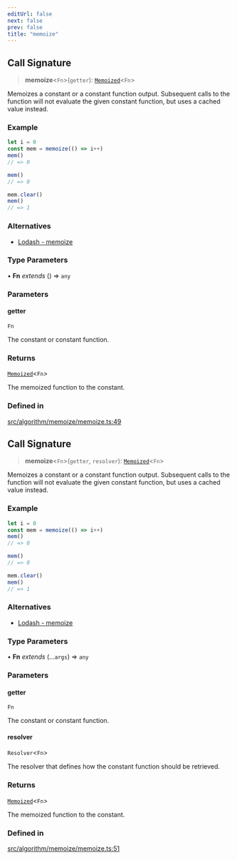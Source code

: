 ```yaml
---
editUrl: false
next: false
prev: false
title: "memoize"
---
```


## Call Signature

> **memoize**\<`Fn`\>(`getter`): [`Memoized`](/api/type-aliases/memoized/)\<`Fn`\>

Memoizes a constant or a constant function output. Subsequent calls to the function will
not evaluate the given constant function, but uses a cached value instead.

### Example
```ts
let i = 0
const mem = memoize(() => i++)
mem()
// => 0

mem()
// => 0

mem.clear()
mem()
// => 1
```

### Alternatives
- [Lodash - memoize](https://lodash.com/docs/4.17.15#memoize)

### Type Parameters

• **Fn** *extends* () => `any`

### Parameters

#### getter

`Fn`

The constant or constant function.

### Returns

[`Memoized`](/api/type-aliases/memoized/)\<`Fn`\>

The memoized function to the constant.

### Defined in

[src/algorithm/memoize/memoize.ts:49](https://github.com/skyleague/axioms/blob/75fb1c5c977f1940e84e5cdcef2be336d1fd81da/src/algorithm/memoize/memoize.ts#L49)

## Call Signature

> **memoize**\<`Fn`\>(`getter`, `resolver`): [`Memoized`](/api/type-aliases/memoized/)\<`Fn`\>

Memoizes a constant or a constant function output. Subsequent calls to the function will
not evaluate the given constant function, but uses a cached value instead.

### Example
```ts
let i = 0
const mem = memoize(() => i++)
mem()
// => 0

mem()
// => 0

mem.clear()
mem()
// => 1
```

### Alternatives
- [Lodash - memoize](https://lodash.com/docs/4.17.15#memoize)

### Type Parameters

• **Fn** *extends* (...`args`) => `any`

### Parameters

#### getter

`Fn`

The constant or constant function.

#### resolver

`Resolver`\<`Fn`\>

The resolver that defines how the constant function should be retrieved.

### Returns

[`Memoized`](/api/type-aliases/memoized/)\<`Fn`\>

The memoized function to the constant.

### Defined in

[src/algorithm/memoize/memoize.ts:51](https://github.com/skyleague/axioms/blob/75fb1c5c977f1940e84e5cdcef2be336d1fd81da/src/algorithm/memoize/memoize.ts#L51)
